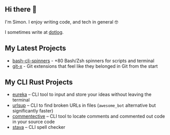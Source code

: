 ## Hi there 👋

I'm Simon. I enjoy writing code, and tech in general 🤓

I sometimes write at [dotlog](https://simeg.github.io/).

## My Latest Projects
- [bash-cli-spinners](https://github.com/simeg/bash-cli-spinners) - +80 Bash/Zsh spinners for scripts and terminal
- [git-x](https://github.com/simeg/git-x) - Git extensions that feel like they belonged in Git from the start

## My CLI Rust Projects
- [eureka](https://github.com/simeg/eureka) – CLI tool to input and store your ideas without leaving the terminal
- [urlsup](https://github.com/simeg/urlsup) – CLI to find broken URLs in files (`awesome_bot` alternative but significantly faster)
- [commentective](https://github.com/simeg/commentective) – CLI tool to locate comments and commented out code in your source code
- [stava](https://github.com/simeg/stava) – CLI spell checker
